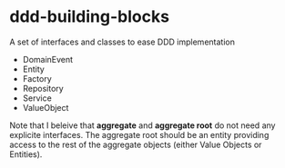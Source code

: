 # ddd-building-blocks
A set of interfaces and classes to ease DDD implementation

* DomainEvent
* Entity
* Factory
* Repository
* Service
* ValueObject

Note that I beleive that <b>aggregate</b> and <b>aggregate root</b> do not need any explicite interfaces. The aggregate root should be an entity providing access to the rest of the aggregate objects (either Value Objects or Entities). 
